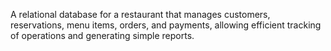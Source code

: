 A relational database for a restaurant that manages customers, reservations, menu items, orders, and payments, allowing efficient tracking of operations and generating simple reports.
